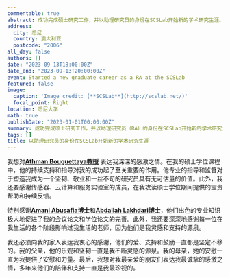 ```yaml
---
commentable: true
abstract: 成功完成硕士研究工作，并以助理研究员的身份在SCSLab开始新的学术研究生涯。
address:
  city: 悉尼
  country: 澳大利亚
  postcode: "2006"
all_day: false
authors: []
date: "2023-09-13T18:00:00Z"
date_end: "2023-09-13T20:00:00Z"
event: Started a new graduate career as a RA at the SCSLab
featured: false
image:
  caption: 'Image credit: [**SCSLab**](http://scslab.net/)'
  focal_point: Right
location: 悉尼大学
math: true
publishDate: "2023-01-01T00:00:00Z"
summary: 成功完成硕士研究工作，并以助理研究员（RA）的身份在SCSLab开始新的学术研究生涯。感谢[**Athman Bouguettaya**](http://scslab.net/our-team/athman-bouguettaya/)教授，[**Amani Abusafia博士**](http://scslab.net/our-team/amani-abusafia/)与[**Abdallah Lakhdari博士**](http://scslab.net/our-team/abdallah-lakhdari/)在我硕士研究期间提供的支持。
tags: []
title: 以助理研究员的身份在SCSLab开始新的学术研究生涯
---
```

我想对[**Athman Bouguettaya教授**](http://scslab.net/our-team/athman-bouguettaya/) 表达我深深的感激之情。在我的硕士学位课程中，他的持续支持和指导对我的成功起了至关重要的作用。他专业的指导和监督对于塑造我成为一个坚韧、敬业和一丝不苟的研究员具有无可估量的价值。此外，我还要感谢传感器、云计算和服务实验室的成员，在我攻读硕士学位期间提供的宝贵帮助和持续反馈。

特别感谢[**Amani Abusafia博士**](http://scslab.net/our-team/amani-abusafia/)和[**Abdallah Lakhdari博士**](http://scslab.net/our-team/abdallah-lakhdari/)，他们出色的专业知识极大地促进了我的会议论文和学位论文的完善。此外，我还要深深地感谢每一位在我生活的各个阶段影响过我生活的老师，因为他们是我灵感和支持的源泉。

我还必须向我的家人表达我衷心的感谢，他们的爱、支持和鼓励一直都是坚定不移的。我的父亲，他的乐观和坚韧一直是我不断灵感的源泉。我的母亲，她的安慰一直为我提供了安慰和力量。最后，我想对我最亲爱的朋友们表达我最诚挚的感激之情，多年来他们的陪伴和支持一直是我最珍视的。
